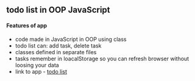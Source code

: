 ## todo list in OOP JavaScript

#### Features of app
* code made in JavaScript in OOP using class
* todo list can: add task, delete task
* classes defined in separate files
* tasks remember in loacalStorage so you can refresh browser without loosing your data
* link to app - <a href='https://andrzej-stasinski.github.io/list-todo-in-OOP-JavaScript/'>todo list</a>





